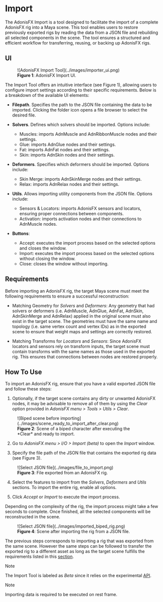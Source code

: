 # Import

The AdonisFX Import is a tool designed to facilitate the import of a complete AdonisFX rig into a Maya scene. This tool enables users to restore previously exported rigs by reading the data from a JSON file and rebuilding all selected components in the scene. The tool ensures a structured and efficient workflow for transferring, reusing, or backing up AdonisFX rigs.

## UI

<figure markdown>
  ![AdonisFX Import Tool](../images/importer_ui.png)
  <figcaption><b>Figure 1</b>: AdonisFX Import UI.</figcaption>
</figure>

The Import Tool offers an intuitive interface (see Figure 1), allowing users to configure import settings according to their specific requirements. Below is a breakdown of the available UI elements:

- **Filepath**. Specifies the path to the JSON file containing the data to be imported. Clicking the folder icon opens a file browser to select the desired file.

- **Solvers**. Defines which solvers should be imported. Options include:
    - Muscles: imports AdnMuscle and AdnRibbonMuscle nodes and their settings.
    - Glue: imports AdnGlue nodes and their settings.
    - Fat: imports AdnFat nodes and their settings.
    - Skin: imports AdnSkin nodes and their settings.

- **Deformers**. Specifies which deformers should be imported. Options include:
    - Skin Merge: imports AdnSkinMerge nodes and their settings.
    - Relax: imports AdnRelax nodes and their settings.

- **Utils**. Allows importing utility components from the JSON file. Options include:
    - Sensors & Locators: imports AdonisFX sensors and locators, ensuring proper connections between components.
    - Activation: imports activation nodes and their connections to AdnMuscle nodes.

- **Buttons**:
    - Accept: executes the import process based on the selected options and closes the window.
    - Import: executes the import process based on the selected options without closing the window.
    - Close: closes the window without importing.

## Requirements

Before importing an AdonisFX rig, the target Maya scene must meet the following requirements to ensure a successful reconstruction:

- Matching Geometry for *Solvers* and *Deformers*: Any geometry that had solvers or deformers (i.e. AdnMuscle, AdnGlue, AdnFat, AdnSkin, AdnSkinMerge and AdnRelax) applied in the original scene must also exist in the target scene. The geometries must have the same name and topology (i.e. same vertex count and vertex IDs) as in the exported scene to ensure that weight maps and settings are correctly restored.

- Matching Transforms for *Locators* and *Sensors*: Since AdonisFX locators and sensors rely on transform inputs, the target scene must contain transforms with the same names as those used in the exported rig. This ensures that connections between nodes are restored properly.

## How To Use

To import an AdonisFX rig, ensure that you have a valid exported JSON file and follow these steps:

1. Optionally, if the target scene contains any dirty or unwanted AdonisFX nodes, it may be advisable to remove all of them by using the *Clear* option provided in *AdonisFX menu > Tools > Utils > Clear*.

<figure markdown>
  ![Biped scene before importing](../images/scene_ready_to_import_after_clear.png)
  <figcaption><b>Figure 2</b>: Scene of a biped character after executing the *Clear* and ready to import.</figcaption>
</figure>

2. Go to *AdonisFX menu > I/O > Import (beta)* to open the *Import* window.

3. Specify the file path of the JSON file that contains the exported rig data (see Figure 3).

<figure markdown>
  ![Select JSON file](../images/file_to_import.png)
  <figcaption><b>Figure 3</b>: File exported from an AdonisFX rig.</figcaption>
</figure>

4. Select the features to import from the *Solvers*, *Deformers* and *Utils* sections. To import the entire rig, enable all options.

5. Click *Accept* or *Import* to execute the import process.

Depending on the complexity of the rig, the import process might take a few seconds to complete. Once finished, all the selected components will be reconstructed in the scene.

<figure markdown>
  ![Select JSON file](../images/imported_biped_rig.png)
  <figcaption><b>Figure 4</b>: Scene after importing the rig from a JSON file.</figcaption>
</figure>

The previous steps corresponds to importing a rig that was exported from the same scene. However the same steps can be followed to transfer the exported rig to a different asset as long as the target scene fulfills the requirements listed in this [section](#requirements).

<!-- To complete if we are finally allowed to expose Kobun asset) -->

> [!NOTE]
> The Import Tool is labeled as *Beta* since it relies on the experimental [API](../api).

> [!NOTE]
> Importing data is required to be executed on rest frame.
